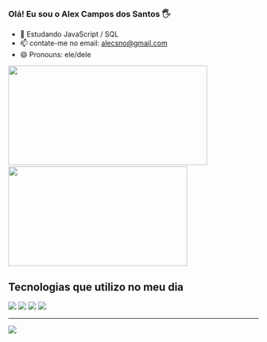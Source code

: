 ### Olá! Eu sou o Alex Campos dos Santos 🖐️

- 🌱 Estudando JavaScript / SQL
- 📫 contate-me no email: alecsno@gmail.com
- 😄 Pronouns: ele/dele

<div>
<img height="200px" width="400px" src="https://github-readme-stats.vercel.app/api?username=AlexCamposDosSantos&show_icons=true&theme=buefy"/>   
<img height="200px" width="360px" src="https://github-readme-stats.vercel.app/api/top-langs/?username=AlexCamposDosSantos&layout=compact&langs_count=7&theme=buefy"/></div>

## Tecnologias que utilizo no meu dia
<div>
 <img aalt="HTML5" src="https://img.shields.io/badge/HTML5-E34F26?style=for-the-badge&logo=html5&logoColor=white" />
 <img aalt="HTML5" src="https://img.shields.io/badge/sql-E34F26?style=for-the-badge&logo=sql&logoColor=white" />
<img aalt="CSS3" src="https://img.shields.io/badge/CSS5-1572B6?style=for-the-badge&logo=css5&logoColor=white" />
<img aalt="Javascript" src="https://img.shields.io/badge/JavaScript-F7DF1E?style=for-the-badge&logo=javascript&logoColor=black" />
</div>

---
[![](https://visitcount.itsvg.in/api?id=AlexCamposDosSantos&icon=5&color=3)](https://visitcount.itsvg.in)

<!-- Proudly created with GPRM ( https://gprm.itsvg.in ) -->
